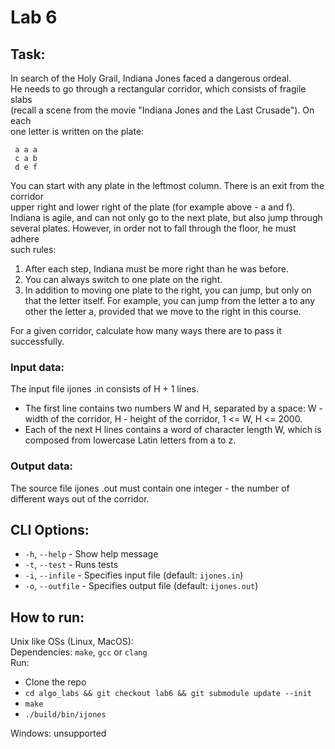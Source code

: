 # Lab 6

## Task:
In search of the Holy Grail, Indiana Jones faced a dangerous ordeal.  
He needs to go through a rectangular corridor, which consists of fragile slabs  
(recall a scene from the movie "Indiana Jones and the Last Crusade"). On each  
one letter is written on the plate:  
```
 a a a 
 c a b
 d e f
```  
You can start with any plate in the leftmost column. There is an exit from the corridor  
upper right and lower right of the plate (for example above - a and f).  
Indiana is agile, and can not only go to the next plate, but also jump through  
several plates. However, in order not to fall through the floor, he must adhere  
such rules:  
 1. After each step, Indiana must be more right than he was before.
 2. You can always switch to one plate on the right.
 3. In addition to moving one plate to the right, you can jump, but only on that the letter itself. For example, you can jump from the letter a to any other the letter a, provided that we move to the right in this course.

For a given corridor, calculate how many ways there are to pass it successfully.  

### Input data:
The input file ijones .in consists of H + 1 lines.
 - The first line contains two numbers W and H, separated by a space: W - width of the corridor, H - height of the corridor, 1 <= W, H <= 2000.
 - Each of the next H lines contains a word of character length W, which is composed from lowercase Latin letters from a to z.

### Output data:
The source file ijones .out must contain one integer - the number of different ways out of the corridor.

## CLI Options:
 - `-h`, `--help` - Show help message
 - `-t`, `--test` - Runs tests
 - `-i`, `--infile` - Specifies input file (default: `ijones.in`)
 - `-o`, `--outfile` - Specifies output file (default: `ijones.out`)

## How to run:
Unix like OSs (Linux, MacOS):  
Dependencies: `make`, `gcc` or `clang`  
Run:  
 - Clone the repo  
 - `cd algo_labs && git checkout lab6 && git submodule update --init`  
 - `make`  
 - `./build/bin/ijones`  

Windows: unsupported
